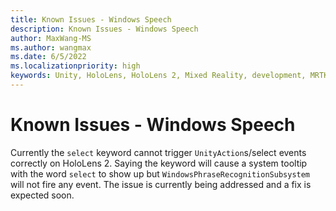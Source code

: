 ```yaml
---
title: Known Issues - Windows Speech
description: Known Issues - Windows Speech
author: MaxWang-MS
ms.author: wangmax
ms.date: 6/5/2022
ms.localizationpriority: high
keywords: Unity, HoloLens, HoloLens 2, Mixed Reality, development, MRTK3, known issues, windows speech, speech, phrase, phrase recognition, speech recognition, Mixed Reality Toolkit
---
```


# Known Issues - Windows Speech

Currently the `select` keyword cannot trigger `UnityAction`s/select events correctly on HoloLens 2. Saying the keyword will cause a system tooltip with the word `select` to show up but `WindowsPhraseRecognitionSubsystem` will not fire any event. The issue is currently being addressed and a fix is expected soon.

